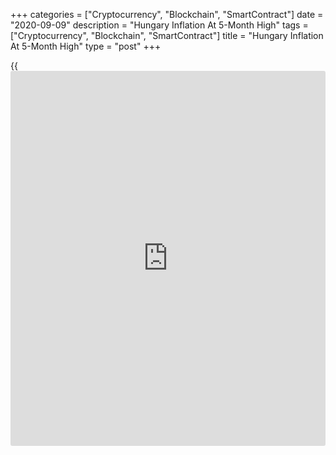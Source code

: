 +++
categories = ["Cryptocurrency", "Blockchain", "SmartContract"]
date = "2020-09-09"
description = "Hungary Inflation At 5-Month High"
tags = ["Cryptocurrency", "Blockchain", "SmartContract"]
title = "Hungary Inflation At 5-Month High"
type = "post"
+++

{{<iframe id="large-banner" src="https://www.bounty.group/#slide=4.0" width="100%" height="600" scrolling="no" style="border: 0px solid rgb(216, 221, 230); border-radius: 3px;">}}

Hungary's consumer price inflation rose to the highest in five months in
August, latest data from the Hungarian Central Statistical Office showed
on Wednesday.

The consumer price index rose 3.9 percent year-on-year in August,
following a 3.8 percent increase in June. This was in line with
economists' expectation.

Inflation accelerated for a third straight month. The rate was the
highest since March, when it was at the same level.

Significant price increases were measured for food as well as alcoholic
beverages and tobacco compared to last year, the agency said.

Price for food gained 7.9 percent annually in August and those of
alcoholic beverages and tobacco rose by 6.8 percent.

On a month-on-month basis, consumer prices remained unchanged in August,
after a 1.1 percent rise in the previous month.

Core consumer prices rose 4.7 percent annually in August and increased
0.3 percent from the previous month.

The EU measure of harmonized index of consumer prices, or HICP, rose 4.0
percent annually in August and remained unchanged from the prior month.

For comments and feedback [contact](https://www.playgroundfx.com/contact/): editorial@rtt[news](https://www.letsplayfx.com/blog/forex-news-website/).com

[Economic News][1]

 **What parts of the world are seeing the best (and worst) economic
performances lately? Click[here][2] to check out our [Econ Scorecard][2]
and find out! See up-to-the-moment [ranking](https://www.playgroundfx.com/blog/crypto-exchange-ranking/)s for the best and worst
performers in [GDP][3], [unemployment rate][4], [inflation][5] and much
more.**

   1. www.rtt[news](https://www.letsplayfx.com/blog/forex-news-website/).com/Content/EconomicNews.aspx
   2. www.rtt[news](https://www.letsplayfx.com/blog/forex-news-website/).com/economic-scorecard/world-rank/industrial-production/highest-performance.aspx
   3. www.rtt[news](https://www.letsplayfx.com/blog/forex-news-website/).com/economic-scorecard/world-rank/GDP/highest-performance.aspx
   4. www.rtt[news](https://www.letsplayfx.com/blog/forex-news-website/).com/economic-scorecard/world-rank/unemployment-rate/lowest-performance.aspx
   5. www.rtt[news](https://www.letsplayfx.com/blog/forex-news-website/).com/economic-scorecard/world-rank/CPI/highest-performance.aspx